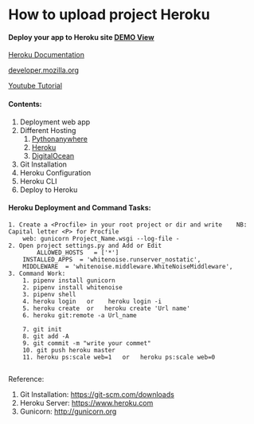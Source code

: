 # How to upload project Heroku

#### Deploy your app to Heroku site [DEMO View](https://aqueous-basin-57981.herokuapp.com/)

[Heroku Documentation](https://devcenter.heroku.com/articles/getting-started-with-python)

[developer.mozilla.org](https://developer.mozilla.org/en-US/docs/Learn/Server-side)

[Youtube Tutorial](https://www.youtube.com/watch?v=vZTFEwfkTe8&list=PLlMOodDAsO4ytqbGWRIs34fs_bIKG9lXg&index=7)

#### Contents:
1. Deployment web app
2. Different Hosting
    1. [Pythonanywhere](https://www.pythonanywhere.com)
    2. [Heroku](https://www.heroku.com)
    3. [DigitalOcean](https://www.digitalocean.com)
1. Git Installation
2. Heroku Configuration
3. Heroku CLI
4. Deploy to Heroku
 
#### Heroku Deployment and Command Tasks:
```
1. Create a <Procfile> in your root project or dir and write 	NB: Capital letter <P> for Procfile
   	web: gunicorn Project_Name.wsgi --log-file -
2. Open project settings.py and Add or Edit
        ALLOWED_HOSTS 	= ['*']
	INSTALLED_APPS 	= 'whitenoise.runserver_nostatic',
	MIDDLEWARE	= 'whitenoise.middleware.WhiteNoiseMiddleware',
3. Command Work:	
	1. pipenv install gunicorn
 	2. pipenv install whitenoise
 	3. pipenv shell
 	4. heroku login   or	heroku login -i
 	5. heroku create  or   heroku create 'Url name'
 	6. heroku git:remote -a Url_name

	7. git init
	8. git add -A
	9. git commit -m "write your commet"
 	10. git push heroku master
	11. heroku ps:scale web=1   or	 heroku ps:scale web=0
    
```

Reference:
1. Git Installation: https://git-scm.com/downloads
2. Heroku Server: https://www.heroku.com
3. Gunicorn: http://gunicorn.org

